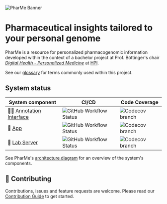 ![PharMe Banner](https://user-images.githubusercontent.com/61618825/178254913-01b8ca46-c530-454c-9a64-a1eaa7a238e5.png)

# Pharmaceutical insights tailored to your personal genome

PharMe is a resource for personalized pharmacogenomic information developed
within the context of a bachelor project at Prof. Böttinger's chair
*[Digital Health - Personalized Medicine](https://hpi.de/en/research/research-groups/digital-health-personalized-medicine.html)*
at [HPI](https://hpi.de).

See our [glossary](./docs/GLOSSARY.md) for terms commonly used within this
project.

## System status

| System component                                          | CI/CD                           | Code Coverage           |
| --------------------------------------------------------- | ------------------------------- | ----------------------- |
| 🧑‍💻 [Annotation Interface](./annotation-interface) | ![GitHub Workflow Status][AI_B] | ![Codecov branch][AI_C] |
| 📱 [App](./app)                                           | ![GitHub Workflow Status][AP_B] | ![Codecov branch][AP_C] |
| 🧪 [Lab Server](./lab-server)                             | ![GitHub Workflow Status][LS_B] | ![Codecov branch][LS_C] |

See PharMe's [architecture diagram](./docs/ARCHITECHTURE.md) for an overview of
the system's components.

## 🤝 Contributing

Contributions, issues and feature requests are welcome. Please read our
[Contribution Guide](CONTRIBUTING.md) to get started.

<!-- References to badges -->
<!-- This won't be visible, keep it at the bottom of the file. -->
<!-- Build -->
[AI_B]: https://img.shields.io/github/workflow/status/hpi-dhc/pharme/Annotation%20Interface?color=B079FF&label=Build&logo=github&logoColor=B079FF&style=for-the-badge
[AS_B]: https://img.shields.io/github/workflow/status/hpi-dhc/pharme/Annotation%20Server?color=926CFF&label=Build&logo=github&logoColor=926CFF&style=for-the-badge
[AP_B]: https://img.shields.io/github/workflow/status/hpi-dhc/pharme/App?color=7277FF&label=Build&logo=github&logoColor=7277FF&style=for-the-badge
[LS_B]: https://img.shields.io/github/workflow/status/hpi-dhc/pharme/Lab%20Server?color=769FFF&label=Build&logo=github&logoColor=769FFF&style=for-the-badge
<!-- Coverage -->
[AI_C]: https://img.shields.io/codecov/c/github/hpi-dhc/pharme/main?color=B079FF&flag=annotation-interface&label=Coverage&logo=codecov&logoColor=B079FF&style=for-the-badge&token=1Q3F9M0SJN
[AS_C]: https://img.shields.io/codecov/c/github/hpi-dhc/pharme/main?color=926CFF&flag=annotation-server&label=Coverage&logo=codecov&logoColor=926CFF&style=for-the-badge&token=1Q3F9M0SJN
[AP_C]: https://img.shields.io/codecov/c/github/hpi-dhc/pharme/main?color=7277FF&flag=app&label=Coverage&logo=codecov&logoColor=7277FF&style=for-the-badge&token=1Q3F9M0SJN
[LS_C]: https://img.shields.io/codecov/c/github/hpi-dhc/pharme/main?color=769FFF&flag=lab-server&label=Coverage&logo=codecov&logoColor=769FFF&style=for-the-badge&token=1Q3F9M0SJN
